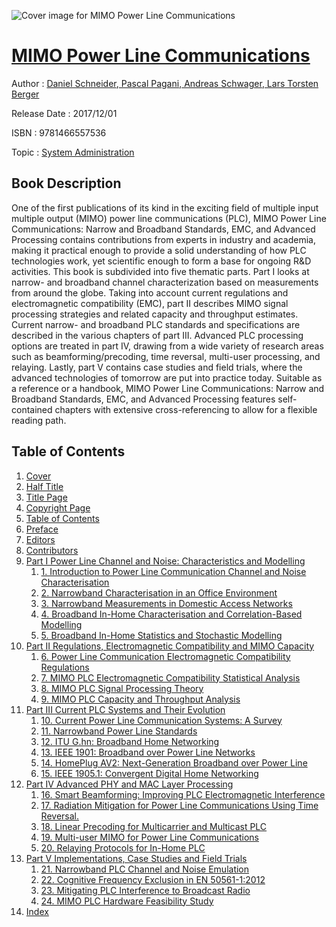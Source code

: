 ![Cover image for MIMO Power Line Communications](https://imgdetail.ebookreading.net/cover/cover/system_admin/EB9781466557536.jpg)

[MIMO Power Line Communications](https://ebookreading.net/view/book/MIMO+Power+Line+Communications-EB9781466557536_1.html "MIMO Power Line Communications")
====================================================================================================================

Author : [Daniel Schneider](https://ebookreading.net/search/author/Daniel+Schneider),[ Pascal Pagani](https://ebookreading.net/search/author/+Pascal+Pagani),[ Andreas Schwager](https://ebookreading.net/search/author/+Andreas+Schwager),[ Lars Torsten Berger](https://ebookreading.net/search/author/+Lars+Torsten+Berger)

Release Date : 2017/12/01

ISBN : 9781466557536

Topic : [System Administration](https://ebookreading.net/search/category/system-administration)

Book Description
-----------------

One of the first publications of its kind in the exciting field of multiple input multiple output (MIMO) power line communications (PLC), MIMO Power Line Communications: Narrow and Broadband Standards, EMC, and Advanced Processing contains contributions from experts in industry and academia, making it practical enough to provide a solid understanding of how PLC technologies work, yet scientific enough to form a base for ongoing R&amp;D activities.
This book is subdivided into five thematic parts. Part I looks at narrow- and broadband channel characterization based on measurements from around the globe. Taking into account current regulations and electromagnetic compatibility (EMC), part II describes MIMO signal processing strategies and related capacity and throughput estimates. Current narrow- and broadband PLC standards and specifications are described in the various chapters of part III. Advanced PLC processing options are treated in part IV, drawing from a wide variety of research areas such as beamforming/precoding, time reversal, multi-user processing, and relaying. Lastly, part V contains case studies and field trials, where the advanced technologies of tomorrow are put into practice today.
Suitable as a reference or a handbook, MIMO Power Line Communications: Narrow and Broadband Standards, EMC, and Advanced Processing features self-contained chapters with extensive cross-referencing to allow for a flexible reading path.
              
Table of Contents
-----------------

1. [Cover](https://ebookreading.net/view/book/MIMO+Power+Line+Communications-EB9781466557536_1.html)
1. [Half Title](https://ebookreading.net/view/book/MIMO+Power+Line+Communications-EB9781466557536_2.html)
1. [Title Page](https://ebookreading.net/view/book/MIMO+Power+Line+Communications-EB9781466557536_4.html)
1. [Copyright Page](https://ebookreading.net/view/book/MIMO+Power+Line+Communications-EB9781466557536_5.html)
1. [Table of Contents](https://ebookreading.net/view/book/MIMO+Power+Line+Communications-EB9781466557536_6.html)
1. [Preface](https://ebookreading.net/view/book/MIMO+Power+Line+Communications-EB9781466557536_7.html#pre)
1. [Editors](https://ebookreading.net/view/book/MIMO+Power+Line+Communications-EB9781466557536_8.html#edt)
1. [Contributors](https://ebookreading.net/view/book/MIMO+Power+Line+Communications-EB9781466557536_9.html#cont)
1. [Part I Power Line Channel and Noise: Characteristics and Modelling](https://ebookreading.net/view/book/MIMO+Power+Line+Communications-EB9781466557536_10.html#pt1)
    1. [1. Introduction to Power Line Communication Channel and Noise Characterisation](https://ebookreading.net/view/book/MIMO+Power+Line+Communications-EB9781466557536_11.html#ch1)
    1. [2. Narrowband Characterisation in an Office Environment](https://ebookreading.net/view/book/MIMO+Power+Line+Communications-EB9781466557536_12.html#ch2)
    1. [3. Narrowband Measurements in Domestic Access Networks](https://ebookreading.net/view/book/MIMO+Power+Line+Communications-EB9781466557536_13.html#ch3)
    1. [4. Broadband In-Home Characterisation and Correlation-Based Modelling](https://ebookreading.net/view/book/MIMO+Power+Line+Communications-EB9781466557536_14.html#ch4)
    1. [5. Broadband In-Home Statistics and Stochastic Modelling](https://ebookreading.net/view/book/MIMO+Power+Line+Communications-EB9781466557536_15.html#ch5)
1. [Part II Regulations, Electromagnetic Compatibility and MIMO Capacity](https://ebookreading.net/view/book/MIMO+Power+Line+Communications-EB9781466557536_16.html#pt2)
    1. [6. Power Line Communication Electromagnetic Compatibility Regulations](https://ebookreading.net/view/book/MIMO+Power+Line+Communications-EB9781466557536_17.html#ch6)
    1. [7. MIMO PLC Electromagnetic Compatibility Statistical Analysis](https://ebookreading.net/view/book/MIMO+Power+Line+Communications-EB9781466557536_18.html#ch7)
    1. [8. MIMO PLC Signal Processing Theory](https://ebookreading.net/view/book/MIMO+Power+Line+Communications-EB9781466557536_19.html#ch8)
    1. [9. MIMO PLC Capacity and Throughput Analysis](https://ebookreading.net/view/book/MIMO+Power+Line+Communications-EB9781466557536_20.html#ch9)
1. [Part III Current PLC Systems and Their Evolution](https://ebookreading.net/view/book/MIMO+Power+Line+Communications-EB9781466557536_21.html#pt3)
    1. [10. Current Power Line Communication Systems: A Survey](https://ebookreading.net/view/book/MIMO+Power+Line+Communications-EB9781466557536_22.html#ch10)
    1. [11. Narrowband Power Line Standards](https://ebookreading.net/view/book/MIMO+Power+Line+Communications-EB9781466557536_23.html#ch11)
    1. [12. ITU G.hn: Broadband Home Networking](https://ebookreading.net/view/book/MIMO+Power+Line+Communications-EB9781466557536_24.html#ch12)
    1. [13. IEEE 1901: Broadband over Power Line Networks](https://ebookreading.net/view/book/MIMO+Power+Line+Communications-EB9781466557536_25.html#ch13)
    1. [14. HomePlug AV2: Next-Generation Broadband over Power Line](https://ebookreading.net/view/book/MIMO+Power+Line+Communications-EB9781466557536_26.html#ch14)
    1. [15. IEEE 1905.1: Convergent Digital Home Networking](https://ebookreading.net/view/book/MIMO+Power+Line+Communications-EB9781466557536_27.html#ch15)
1. [Part IV Advanced PHY and MAC Layer Processing](https://ebookreading.net/view/book/MIMO+Power+Line+Communications-EB9781466557536_28.html#pt4)
    1. [16. Smart Beamforming: Improving PLC Electromagnetic Interference](https://ebookreading.net/view/book/MIMO+Power+Line+Communications-EB9781466557536_29.html#ch16)
    1. [17. Radiation Mitigation for Power Line Communications Using Time Reversal.](https://ebookreading.net/view/book/MIMO+Power+Line+Communications-EB9781466557536_30.html#ch17)
    1. [18. Linear Precoding for Multicarrier and Multicast PLC](https://ebookreading.net/view/book/MIMO+Power+Line+Communications-EB9781466557536_31.html#ch18)
    1. [19. Multi-user MIMO for Power Line Communications](https://ebookreading.net/view/book/MIMO+Power+Line+Communications-EB9781466557536_32.html#ch19)
    1. [20. Relaying Protocols for In-Home PLC](https://ebookreading.net/view/book/MIMO+Power+Line+Communications-EB9781466557536_33.html#ch20)
1. [Part V Implementations, Case Studies and Field Trials](https://ebookreading.net/view/book/MIMO+Power+Line+Communications-EB9781466557536_34.html#pt5)
    1. [21. Narrowband PLC Channel and Noise Emulation](https://ebookreading.net/view/book/MIMO+Power+Line+Communications-EB9781466557536_35.html#ch21)
    1. [22. Cognitive Frequency Exclusion in EN 50561-1:2012](https://ebookreading.net/view/book/MIMO+Power+Line+Communications-EB9781466557536_36.html#ch22)
    1. [23. Mitigating PLC Interference to Broadcast Radio](https://ebookreading.net/view/book/MIMO+Power+Line+Communications-EB9781466557536_37.html#ch23)
    1. [24. MIMO PLC Hardware Feasibility Study](https://ebookreading.net/view/book/MIMO+Power+Line+Communications-EB9781466557536_38.html#ch24)
1. [Index](https://ebookreading.net/view/book/MIMO+Power+Line+Communications-EB9781466557536_39.html#idx1)
